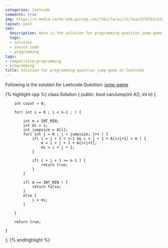 ```yaml
---
categories: leetcode
comments: true
img: https://s-media-cache-ak0.pinimg.com/736x/7e/ac/21/7eac217b7b1c55ab7fd56758e4e181be.jpg
layout: post
seo:
  description: Here is the solution for programming question jump-game on leetcode
  tags:
  - solution
  - source code
  - programming
tags:
- competitive-programming
- programming
title: Solution for programming question jump-game on leetcode
---
```


Following is the solution for Leetcode Question: [jump-game](https://leetcode.com/problems/jump-game/)

{% highlight cpp %}
class Solution {
public:
    bool canJump(int A[], int n) {
        
        int count = 0;
        
        for( int i = 0 ; i < n-1 ; ) {
            
            int m = INT_MIN;
            int mi = i;
            int jumpsize = A[i];
            for( int j = 0 ; j < jumpsize; j++ ) {
                if( i + j + 1 < n-1 && i + j + 1 + A[i+j+1] > m ) {
                    m = i + j + 1 + A[i+j+1];
                    mi = i + j + 1;
                }
                
                if( i + j + 1 >= n-1 ) {
                    return true;
                }
            }
            
            if( m == INT_MIN ) {
                return false;
            }
            else {
                i = mi;
            }
            
        }
        
        return true;
        
    }
};
{% endhighlight %}